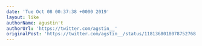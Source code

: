 ```yaml
---
date: 'Tue Oct 08 00:37:38 +0000 2019'
layout: like
authorName: agustin't
authorUrl: 'https://twitter.com/agstin__'
originalPost: 'https://twitter.com/agstin__/status/1181368018078752768'
---
```

